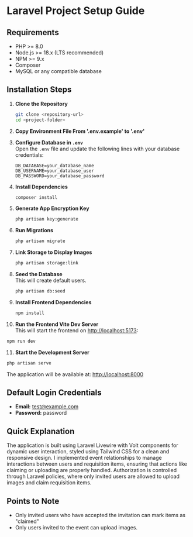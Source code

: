 # Laravel Project Setup Guide


## Requirements

- PHP >= 8.0  
- Node.js >= 18.x (LTS recommended)  
- NPM >= 9.x  
- Composer  
- MySQL or any compatible database  

## Installation Steps

1. **Clone the Repository**  
   ```bash
   git clone <repository-url>
   cd <project-folder>
   ```

2. **Copy Environment File From '.env.example' to '.env'**

3. **Configure Database in `.env`**  
   Open the `.env` file and update the following lines with your database credentials:
   ```env
   DB_DATABASE=your_database_name
   DB_USERNAME=your_database_user
   DB_PASSWORD=your_database_password
   ```

4. **Install Dependencies**  
   ```bash
   composer install
   ```

5. **Generate App Encryption Key** 
   ```bash
   php artisan key:generate
   ```
   
6. **Run Migrations**  
   ```bash
   php artisan migrate
   ```

7. **Link Storage to Display Images**  
   ```bash
   php artisan storage:link
   ```

8. **Seed the Database**  
   This will create default users.
   ```bash
   php artisan db:seed
   ```
9. **Install Frontend Dependencies**  
   ```bash
   npm install
   ```

10. **Run the Frontend Vite Dev Server**  
   This will start the frontend on [http://localhost:5173](http://localhost:5173):
   ```bash
   npm run dev
   ```

11. **Start the Development Server**  
   ```bash
   php artisan serve
   ```
   The application will be available at: [http://localhost:8000](http://localhost:8000)

## Default Login Credentials

- **Email:** test@example.com  
- **Password:** password

## Quick Explanation

The application is built using Laravel Livewire with Volt components for dynamic user interaction, styled using Tailwind CSS for a clean and responsive design. I implemented event relationships to manage interactions between users and requisition items, ensuring that actions like claiming or uploading are properly handled. Authorization is controlled through Laravel policies, where only invited users are allowed to upload images and claim requisition items.

## Points to Note

- Only invited users who have accepted the invitation can mark items as "claimed"
- Only users invited to the event can upload images.